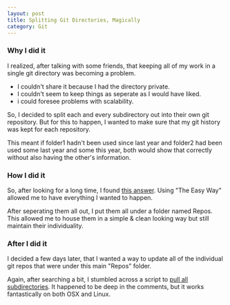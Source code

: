 ```yaml
---
layout: post
title: Splitting Git Directories, Magically
category: Git
---
```

### Why I did it
I realized, after talking with some friends, that keeping all of my work in a single git directory was becoming a problem.

* I couldn't share it because I had the directory private.
* I couldn't seem to keep things as seperate as I would have liked.
* i could foresee problems with scalability.

So, I decided to split each and every subdirectory out into their own git repository. But for this to happen, I wanted to make sure that my git history was kept for each repository.

This meant if folder1 hadn't been used since last year and folder2 had been used some last year and some this year, both would show that correctly without also having the other's information.

### How I did it
So, after looking for a long time, I found [this answer](http://stackoverflow.com/questions/359424/detach-subdirectory-into-separate-git-repository/17864475#17864475). Using "The Easy Way" allowed me to have everything I wanted to happen.


After seperating them all out, I put them all under a folder named Repos. This allowed me to house them in a simple & clean looking way but still maintain their individuality.

### After I did it
I decided a few days later, that I wanted a way to update all of the individual git repos that were under this main "Repos" folder.

Again, after searching a bit, I stumbled across a script to [pull all subdirectories](http://stackoverflow.com/questions/3497123/run-git-pull-over%20-all-subdirectories#comment46218583_12495234).
It happened to be deep in the comments, but it works fantastically on both OSX and Linux.